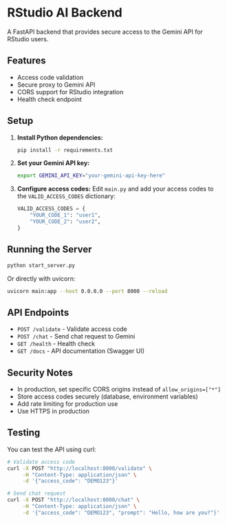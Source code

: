 # RStudio AI Backend

A FastAPI backend that provides secure access to the Gemini API for RStudio users.

## Features

- Access code validation
- Secure proxy to Gemini API
- CORS support for RStudio integration
- Health check endpoint

## Setup

1. **Install Python dependencies:**
   ```bash
   pip install -r requirements.txt
   ```

2. **Set your Gemini API key:**
   ```bash
   export GEMINI_API_KEY="your-gemini-api-key-here"
   ```

3. **Configure access codes:**
   Edit `main.py` and add your access codes to the `VALID_ACCESS_CODES` dictionary:
   ```python
   VALID_ACCESS_CODES = {
       "YOUR_CODE_1": "user1",
       "YOUR_CODE_2": "user2",
   }
   ```

## Running the Server

```bash
python start_server.py
```

Or directly with uvicorn:
```bash
uvicorn main:app --host 0.0.0.0 --port 8000 --reload
```

## API Endpoints

- `POST /validate` - Validate access code
- `POST /chat` - Send chat request to Gemini
- `GET /health` - Health check
- `GET /docs` - API documentation (Swagger UI)

## Security Notes

- In production, set specific CORS origins instead of `allow_origins=["*"]`
- Store access codes securely (database, environment variables)
- Add rate limiting for production use
- Use HTTPS in production

## Testing

You can test the API using curl:

```bash
# Validate access code
curl -X POST "http://localhost:8000/validate" \
     -H "Content-Type: application/json" \
     -d '{"access_code": "DEMO123"}'

# Send chat request
curl -X POST "http://localhost:8000/chat" \
     -H "Content-Type: application/json" \
     -d '{"access_code": "DEMO123", "prompt": "Hello, how are you?"}'
``` 